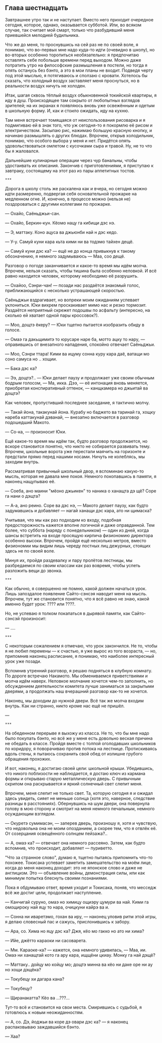 Глава шестнадцать
-----------------

Завтрашнее утро так и не наступает. Вместо него приходит очередное сегодня,
которое, однако, оказывается субботой. Или, во всяком случае, так считает мой
смарт, только что разбудивший меня приевшейся мелодией будильника.

Что же до меня, то проснувшись на сей раз не по своей воле, я понимаю, что
во-первых мне надо куда-то идти (очевидно в школу), но во-вторых особенно
торопиться необязательно: я предпочитаю оставлять себе побольше времени перед
выходом. Можно даже потратить утро на философские размышления в постели, но
тогда я опять останусь без бэнто, а это в мои планы не входит. Подведя черту под
этой мыслью, я потягиваюсь и сползаю с кровати. Хотелось бы сказать, что
холодный воздух заставляет меня проснуться, но в реальности воздух ничуть не
холоден.

Итак, шагая сквозь тёплый воздух обыкновенной токийской квартиры, я иду в
душ. Происходящее там сокрыто от любопытных взглядов зрителей; на их экранах я
появляюсь вновь уже освежённым и одетым в школьную форму. И, как и стоило
ожидать, иду на кухню.

Там меня встречает томящаяся от неиспользования рисоварка и я подмигиваю ей в
знак того, что уж сегодня-то я покормлю её рисом и электричеством. Засыпаю рис,
нажимаю большую красную кнопку, и начинаю размышлять о других блюдах. Впрочем,
открыв холодильник, понимаю, что особого выбора у меня и нет. Придётся опять
удовольствоваться омлетом с кусочками сыра и травой. Ну, не то что бы я
жаловался.

Дальнейшие кулинарные операции через чур банальны, чтобы удостаивать их
описания. Закончив с приготовлениями, я приступаю к завтраку, состоящему на этот
раз из пары аппетитных тостов.

    ***

Дорога в школу столь же раскалена как и вчера, но сегодня можно идти размеренно,
подвергая себя основательной прожарке на медленном огне. И, конечно, в процессе
можно (нельзя не) поздороваться с другими коллегами по прожарке.

— Охайо, Саёньджьи-сан.

— Охайо, Беркин-кун. Кёомо нацу га кибищи дэс нэ.

— Э, маттаку. Коно ацуса ва джьюнби най н дэс кедо.

— У-у. Самуй куни кара кьта кими ни ва тодэмо тайхен дещё.

— Самуй куни дэс ка? — ещё не до конца привыкнув к такому обозначению, я немного
задумываюсь — Маа, соо дещё.

Разговор о погоде заканчивается и какое-то время мы идём молча. Впрочем, нельзя
сказать, чтобы тишина была особенно неловкой. И всё равно находится человек,
которому необходимо её разрушить.

— Охайоо, Сэнри-чан! — позади нас раздаётся знакомый голос, приближающийся с
несколько устрашающей скоростью.

Саёньджьи вздрагивает, но вопреки моим ожиданиям успевает уклониться. Юки вихрем
проскакивает мимо нас и резко тормозит. Раздаётся неприятный скрежет подошвы по
асфальту (интересно, на сколько ей хватает одной пары кроссовок?).

— Моо, дощтэ ёкеру? — Юки тщетно пытается изобразить обиду в голосе.

— Омаэ га дакьщимитэ то юрусаре наре ба, мотто ацку то нару, — оправившись от
внезапного нападения, спокойно отвечает Саёньджьи.

— Моо, Сэнри ттара! Кими ва ицуму сонна куру кара даё, ватащи мо соно самуса но
.. хощии.

— Бака дэс ка?

— Ээ, дощтэ?.. — Юки делает паузу и продолжает уже своим обычным бодрым голосом,
— Ма, икка. Дээ, — её интонация вновь меняется, приобретая конспиративный
оттенок, — канщкамера но джьитай ва дощтэ?

Как человек, пропустивший последнее заседание, я тактично молчу.

— Такай йона, такакунай йона. Курабу но баджето ва таринай га, хощку нареба
каттакунай дэванай, — внезапно включается в разговор подошедший Макото.

— Со-ка, — произносит Юки.

Ещё какое-то время мы идём так, будто разговор продолжается, но вскоре
становится понятно, что никто не собирается развивать тему. Впрочем, школьные
ворота уже перестали маячить на горизонте и предстали прямо перед нашими
носами. Ничуть не колеблясь, мы заходим внутрь.

Рассматривая привычный школьный двор, я вспоминаю какую-то мысль, которая не
давала мне покоя. Немного покопавшись в памяти, я наконец нащупываю её.

— Соеба, ано маини "мёоно джьикен" то наника о ханащта дэ щё? Соре га нани о
дэщта?

— А-а, ано реино. Соре ва дэс нэ, — Макото делает паузу, как будто задумавшись и
добавляет — нагай ханащи дэс кара, ато ни щимаска?

Учитывая, что мы как раз подходим ко входу, подобная предосторожность кажется
вполне логичной и даже оправданной. Тем более, что суббота (наряду с
понедельником) — один из дней, когда шансы встретить на входе просящую кирпича
физиономию директора особенно высоки. Впрочем, пройдя ещё несколько метров,
вместо физиономии мы видим лишь череду постных лиц дежурных, стоящих здесь не по
своей воле.

Минуя их, пройдя раздевалку и пару пролётов лестницы, мы разбредаемся по своим
классам как раз вовремя, чтобы успеть разложить вещи до звонка.

    ***

Как обычно, я совершенно не помню, какой должен начаться урок. Лишь запоздалое
появление Сайто-сэнсэя наводит меня на мысль. Впрочем, тут же становится
понятно, что я всё равно не знаю, какой именно будет урок: ???? или ????.

Но, не успеваю я толком покапаться в дырявой памяти, как Сайто-сэнсэй
произносит:

— ....

    ***

С некоторым сожалением я отмечаю, что урок закончился. Не то, чтобы я не любил
перемены — к счастью, я уже вырос из того возраста, — но, припомнив наконец
расписание, я понимаю, что наиболее интересный урок уже позади.

Вспомнив утренний разговор, я решаю подняться в клубную комнату. По дороге
встречаю Накамото. Мы обмениваемся приветствиями и молча идём наверх. Неловкое
молчание хочется чем-то заполнить, но обсуждением деятельности комитета лучше
заниматься за закрытыми дверями, а продолжать наш вчерашний разговор как-то не
хочется.

Наконец, мы доходим до нужной двери. Всё так же молча входим внутрь. Как ни
странно, никто кроме нас ещё не пришёл.

— 

    ***

На обеденном перерыве я выхожу из класса. Не то, что бы мне надо было покупать
бэнто, но всё же у меня есть довольно веская причина не обедать в классе. Пройдя
вместе с толпой оголодавших школьников по коридору, я поворачиваю против потока
на лестнице. Протискиваясь вдоль стены, я пытаюсь сохранить свой обед от излишне
грубого обращения прохожих.

И вот, наконец, я достигаю своей цели: школьной крыши. Убедившись, что никого
поблизости не наблюдается, я достаю ключ из кармана формы и открываю старую
металлическую дверь. С привычным скрипом она раскрывается и яркий солнечный свет
слепит меня.

Впрочем, меня слепит не только свет. Та, которую сегодня я и ожидал здесь
увидеть, сияет не меньше солнца (хотя это, наверное, следствие разницы в
расстояниях). Обернувшись на шум двери, она повернула голову в мою сторону и
смотрит на меня немного печальным, немного осуждающим взглядом.

— Окуретэ сумимасэн, — заперев дверь, произношу я, хотя и чувствую, что
недовольна она не моим опозданием, а скорее тем, что я отвлёк её. От созерцания
освещённого солнцем пейзажа?..

— А, омаэ ка? — отвечает она немного рассеяно. Затем, как будто вспомнив, что
происходит, добавляет — пуриветто.

"Что за странное слово", думаю я, тщетно пытаясь припомнить что-то
похожее. Токисака успевает заметить замешательство на моём лице, когда до меня
наконец доходит: это не японское слово и даже не англицизм. Это — объявление
войны, демонстрация силы, или как минимум попытка блеснуть своими познаниями.

Пока я обдумываю ответ, время уходит и Токисака, поняв, что месседж всё же
достиг цели, продолжает наступление.

— Канчигай суруно, омаэ но химицу ощиэру цумури ва най. Кими га омощироку най
яцу то нара, очицкуни кайрэ ва и.

— Сонна ни иваретэмо, гохан ва иру, — наконец уловив ритм этой игры, я делаю
словесный пас и сажусь, прислонившись к забору.

— Ара, со. Хима но яцу дэс ка? Джя, кёо мо гакко но ато ни хима?

— Ийе, джётто караоки ни сасоварета.

— Мм. Караоке-ка? — кажется, она немного удивилась, — Маа, ии. Омаэ ни ханащтай
кото га ару кара, ищщёни цкиау. Монку га най дэщё?

— Маттаку.. дойцу мо койцу мо; дощтэ минна ва кёо ни даке оре ни ау но хощи
дэщёка?

— Токубецу хи дагара кана?

— Токубецу?

— Щиранакатта? Кёо ва ...???...

Тут-то всё и становится на свои места. Смирившись с судьбой, я готовлюсь к новым
неожиданностям.

— А, со. Дэ, йоджьи ва коре дэ овари дэс ка? — я наконец распаковываю
заждавшийся бэнто.

— Хаа?
